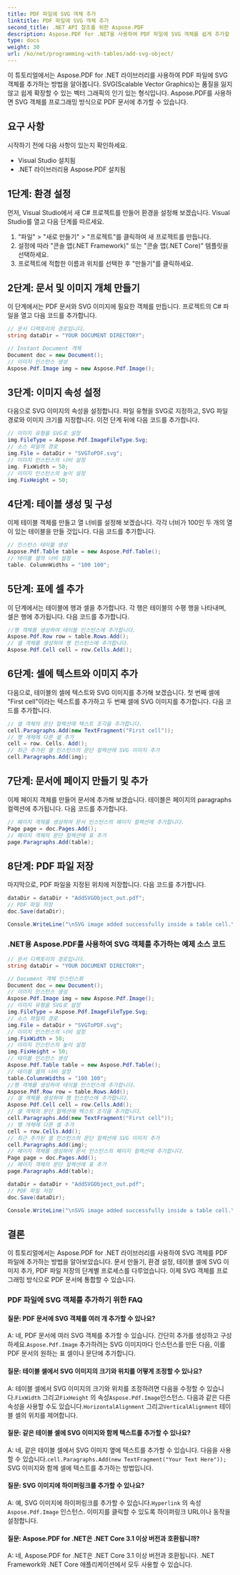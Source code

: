 ```yaml
---
title: PDF 파일에 SVG 객체 추가
linktitle: PDF 파일에 SVG 객체 추가
second_title: .NET API 참조를 위한 Aspose.PDF
description: Aspose.PDF for .NET을 사용하여 PDF 파일에 SVG 객체를 쉽게 추가할 수 있습니다.
type: docs
weight: 30
url: /ko/net/programming-with-tables/add-svg-object/
---
```

이 튜토리얼에서는 Aspose.PDF for .NET 라이브러리를 사용하여 PDF 파일에 SVG 객체를 추가하는 방법을 알아봅니다. SVG(Scalable Vector Graphics)는 품질을 잃지 않고 쉽게 확장할 수 있는 벡터 그래픽의 인기 있는 형식입니다. Aspose.PDF를 사용하면 SVG 객체를 프로그래밍 방식으로 PDF 문서에 추가할 수 있습니다.

## 요구 사항

시작하기 전에 다음 사항이 있는지 확인하세요.

- Visual Studio 설치됨
- .NET 라이브러리용 Aspose.PDF 설치됨

## 1단계: 환경 설정

먼저, Visual Studio에서 새 C# 프로젝트를 만들어 환경을 설정해 보겠습니다. Visual Studio를 열고 다음 단계를 따르세요.

1. "파일" > "새로 만들기" > "프로젝트"를 클릭하여 새 프로젝트를 만듭니다.
2. 설정에 따라 "콘솔 앱(.NET Framework)" 또는 "콘솔 앱(.NET Core)" 템플릿을 선택하세요.
3. 프로젝트에 적합한 이름과 위치를 선택한 후 "만들기"를 클릭하세요.

## 2단계: 문서 및 이미지 개체 만들기

이 단계에서는 PDF 문서와 SVG 이미지에 필요한 객체를 만듭니다. 프로젝트의 C# 파일을 열고 다음 코드를 추가합니다.

```csharp
// 문서 디렉토리의 경로입니다.
string dataDir = "YOUR DOCUMENT DIRECTORY";

// Instant Document 객체
Document doc = new Document();
// 이미지 인스턴스 생성
Aspose.Pdf.Image img = new Aspose.Pdf.Image();
```

## 3단계: 이미지 속성 설정

다음으로 SVG 이미지의 속성을 설정합니다. 파일 유형을 SVG로 지정하고, SVG 파일 경로와 이미지 크기를 지정합니다. 이전 단계 뒤에 다음 코드를 추가합니다.

```csharp
// 이미지 유형을 SVG로 설정
img.FileType = Aspose.Pdf.ImageFileType.Svg;
// 소스 파일의 경로
img.File = dataDir + "SVGToPDF.svg";
// 이미지 인스턴스의 너비 설정
img. FixWidth = 50;
// 이미지 인스턴스의 높이 설정
img.FixHeight = 50;
```

## 4단계: 테이블 생성 및 구성

이제 테이블 객체를 만들고 열 너비를 설정해 보겠습니다. 각각 너비가 100인 두 개의 열이 있는 테이블을 만들 것입니다. 다음 코드를 추가합니다.

```csharp
// 인스턴스 테이블 생성
Aspose.Pdf.Table table = new Aspose.Pdf.Table();
// 테이블 셀의 너비 설정
table. ColumnWidths = "100 100";
```

## 5단계: 표에 셀 추가

이 단계에서는 테이블에 행과 셀을 추가합니다. 각 행은 테이블의 수평 행을 나타내며, 셀은 행에 추가됩니다. 다음 코드를 추가합니다.

```csharp
//행 객체를 생성하여 테이블 인스턴스에 추가합니다.
Aspose.Pdf.Row row = table.Rows.Add();
// 셀 객체를 생성하여 행 인스턴스에 추가합니다.
Aspose.Pdf.Cell cell = row.Cells.Add();
```

## 6단계: 셀에 텍스트와 이미지 추가

다음으로, 테이블의 셀에 텍스트와 SVG 이미지를 추가해 보겠습니다. 첫 번째 셀에 "First cell"이라는 텍스트를 추가하고 두 번째 셀에 SVG 이미지를 추가합니다. 다음 코드를 추가합니다.

```csharp
// 셀 객체의 문단 컬렉션에 텍스트 조각을 추가합니다.
cell.Paragraphs.Add(new TextFragment("First cell"));
// 행 개체에 다른 셀 추가
cell = row. Cells. Add();
// 최근 추가된 셀 인스턴스의 문단 컬렉션에 SVG 이미지 추가
cell.Paragraphs.Add(img);
```

## 7단계: 문서에 페이지 만들기 및 추가

이제 페이지 객체를 만들어 문서에 추가해 보겠습니다. 테이블은 페이지의 paragraphs 컬렉션에 추가됩니다. 다음 코드를 추가합니다.

```csharp
// 페이지 객체를 생성하여 문서 인스턴스의 페이지 컬렉션에 추가합니다.
Page page = doc.Pages.Add();
// 페이지 객체의 문단 컬렉션에 표 추가
page.Paragraphs.Add(table);
```

## 8단계: PDF 파일 저장

마지막으로, PDF 파일을 지정된 위치에 저장합니다. 다음 코드를 추가합니다.

```csharp
dataDir = dataDir + "AddSVGObject_out.pdf";
// PDF 파일 저장
doc.Save(dataDir);

Console.WriteLine("\nSVG image added successfully inside a table cell.\nFile saved at " + dataDir);
```

### .NET용 Aspose.PDF를 사용하여 SVG 객체를 추가하는 예제 소스 코드

```csharp
// 문서 디렉토리의 경로입니다.
string dataDir = "YOUR DOCUMENT DIRECTORY";

// Document 객체 인스턴스화
Document doc = new Document();
// 이미지 인스턴스 생성
Aspose.Pdf.Image img = new Aspose.Pdf.Image();
// 이미지 유형을 SVG로 설정
img.FileType = Aspose.Pdf.ImageFileType.Svg;
// 소스 파일의 경로
img.File = dataDir + "SVGToPDF.svg";
// 이미지 인스턴스의 너비 설정
img.FixWidth = 50;
// 이미지 인스턴스의 높이 설정
img.FixHeight = 50;
// 테이블 인스턴스 생성
Aspose.Pdf.Table table = new Aspose.Pdf.Table();
// 테이블 셀의 너비 설정
table.ColumnWidths = "100 100";
//행 객체를 생성하여 테이블 인스턴스에 추가합니다.
Aspose.Pdf.Row row = table.Rows.Add();
// 셀 객체를 생성하여 행 인스턴스에 추가합니다.
Aspose.Pdf.Cell cell = row.Cells.Add();
// 셀 객체의 문단 컬렉션에 텍스트 조각을 추가합니다.
cell.Paragraphs.Add(new TextFragment("First cell"));
// 행 개체에 다른 셀 추가
cell = row.Cells.Add();
// 최근 추가된 셀 인스턴스의 문단 컬렉션에 SVG 이미지 추가
cell.Paragraphs.Add(img);
// 페이지 객체를 생성하여 문서 인스턴스의 페이지 컬렉션에 추가합니다.
Page page = doc.Pages.Add();
// 페이지 객체의 문단 컬렉션에 표 추가
page.Paragraphs.Add(table);

dataDir = dataDir + "AddSVGObject_out.pdf";
// PDF 파일 저장
doc.Save(dataDir);

Console.WriteLine("\nSVG image added successfully inside a table cell.\nFile saved at " + dataDir);            
```

## 결론

이 튜토리얼에서는 Aspose.PDF for .NET 라이브러리를 사용하여 SVG 객체를 PDF 파일에 추가하는 방법을 알아보았습니다. 문서 만들기, 환경 설정, 테이블 셀에 SVG 이미지 추가, PDF 파일 저장의 단계별 프로세스를 다루었습니다. 이제 SVG 객체를 프로그래밍 방식으로 PDF 문서에 통합할 수 있습니다.

### PDF 파일에 SVG 객체를 추가하기 위한 FAQ

#### 질문: PDF 문서에 SVG 객체를 여러 개 추가할 수 있나요?

 A: 네, PDF 문서에 여러 SVG 객체를 추가할 수 있습니다. 간단히 추가를 생성하고 구성하세요.`Aspose.Pdf.Image` 추가하려는 SVG 이미지마다 인스턴스를 만든 다음, 이를 PDF 문서의 원하는 표 셀이나 문단에 추가합니다.

#### 질문: 테이블 셀에서 SVG 이미지의 크기와 위치를 어떻게 조정할 수 있나요?

 A: 테이블 셀에서 SVG 이미지의 크기와 위치를 조정하려면 다음을 수정할 수 있습니다.`FixWidth` 그리고`FixHeight` 의 속성`Aspose.Pdf.Image`인스턴스. 다음과 같은 다른 속성을 사용할 수도 있습니다.`HorizontalAlignment` 그리고`VerticalAlignment` 테이블 셀의 위치를 제어합니다.

#### 질문: 같은 테이블 셀에 SVG 이미지와 함께 텍스트를 추가할 수 있나요?

 A: 네, 같은 테이블 셀에서 SVG 이미지 옆에 텍스트를 추가할 수 있습니다. 다음을 사용할 수 있습니다.`cell.Paragraphs.Add(new TextFragment("Your Text Here"));` SVG 이미지와 함께 셀에 텍스트를 추가하는 방법입니다.

#### 질문: SVG 이미지에 하이퍼링크를 추가할 수 있나요?

 A: 예, SVG 이미지에 하이퍼링크를 추가할 수 있습니다.`Hyperlink` 의 속성`Aspose.Pdf.Image` 인스턴스. 이미지를 클릭할 수 있도록 하이퍼링크 URL이나 동작을 설정합니다.

#### 질문: Aspose.PDF for .NET은 .NET Core 3.1 이상 버전과 호환됩니까?

A: 네, Aspose.PDF for .NET은 .NET Core 3.1 이상 버전과 호환됩니다. .NET Framework와 .NET Core 애플리케이션에서 모두 사용할 수 있습니다.